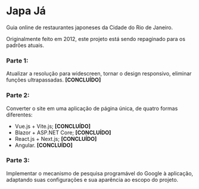 # Japa Já
Guia online de restaurantes japoneses da Cidade do Rio de Janeiro.

Originalmente feito em 2012, este projeto está sendo repaginado para os padrões atuais.

### Parte 1: 
Atualizar a resolução para widescreen, tornar o design responsivo, eliminar funções ultrapassadas. 
**[CONCLUÍDO]**

### Parte 2: 
Converter o site em uma aplicação de página única, de quatro formas diferentes: 
* Vue.js + Vite.js; **[CONCLUÍDO]**
* Blazor + ASP.NET Core; **[CONCLUÍDO]**
* React.js + Next.js; **[CONCLUÍDO]**
* Angular. **[CONCLUÍDO]**

### Parte 3: 
Implementar o mecanismo de pesquisa programável do Google à aplicação, 
adaptando suas configurações e sua aparência ao escopo do projeto.
